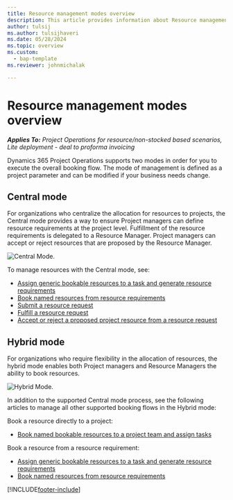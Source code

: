 ```yaml
---
title: Resource management modes overview
description: This article provides information about Resource management functionality in Dynamics 365 Project Operations.
author: tulsij
ms.author: tulsijhaveri
ms.date: 05/28/2024
ms.topic: overview
ms.custom: 
  - bap-template
ms.reviewer: johnmichalak

---
```


# Resource management modes overview

_**Applies To:** Project Operations for resource/non-stocked based scenarios, Lite deployment - deal to proforma invoicing_


Dynamics 365 Project Operations supports two modes in order for you to execute the overall booking flow. The mode of management is defined as a project parameter and can be modified if your business needs change.    

## Central mode
For organizations who centralize the allocation for resources to projects, the Central mode provides a way to ensure Project managers can define resource requirements at the project level. Fulfillment of the resource requirements is delegated to a Resource Manager. Project managers can accept or reject resources that are proposed by the Resource Manager.

![Central Mode.](./media/resource-management-central.png)

To manage resources with the Central mode, see:

- [Assign generic bookable resources to a task and generate resource requirements](./assign-generic-resource-PO.md)
- [Book named resources from resource requirements](./book-named-resource-PO.md)
- [Submit a resource request](./submit-resource-request-PO.md)
- [Fulfill a resource request](./resource-fulfill-requests-PO.md)
- [Accept or reject a proposed project resource from a resource request](./accept-reject-proposed-resource-PO.md)

## Hybrid mode
For organizations who require flexibility in the allocation of resources, the hybrid mode enables both Project managers and Resource Managers the ability to book resources.

![Hybrid Mode.](./media/resource-management-hybrid.png)

In addition to the supported Central mode process, see the following articles to manage all other supported booking flows in the Hybrid mode:

Book a resource directly to a project:
- [Book named bookable resources to a project team and assign tasks](./assign-named-bookable-resource-PO.md)

Book a resource from a resource requirement:
- [Assign generic bookable resources to a task and generate resource requirements](./assign-generic-resource-PO.md)
- [Book named resources from resource requirements](./book-named-resource-PO.md)


[!INCLUDE[footer-include](../includes/footer-banner.md)]

